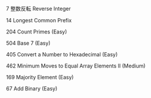 7  整数反転 Reverse Integer  

14 Longest Common Prefix  


204 Count Primes (Easy)  


504 Base 7 (Easy)  

405 Convert a Number to Hexadecimal (Easy)

462 Minimum Moves to Equal Array Elements II (Medium)

169 Majority Element (Easy)

67 Add Binary (Easy)
